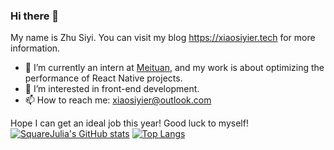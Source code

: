 ### Hi there 👋
My name is Zhu Siyi. You can visit my blog https://xiaosiyier.tech for more information.

- 🔭 I’m currently an intern at [Meituan](https://github.com/meituan), and my work is about optimizing the performance of React Native projects.
- 🌱 I’m interested in front-end development.
- 📫 How to reach me: xiaosiyier@outlook.com

Hope I can get an ideal job this year! Good luck to myself!
[![SquareJulia's GitHub stats](https://github-readme-stats.vercel.app/api?username=SquareJulia)](https://github.com/anuraghazra/github-readme-stats)
[![Top Langs](https://github-readme-stats.vercel.app/api/top-langs/?username=SquareJulia&layout=compact)](https://github.com/anuraghazra/github-readme-stats)
